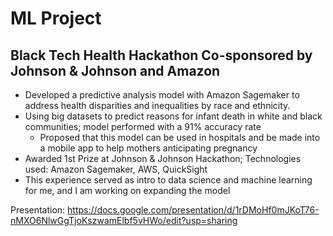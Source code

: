 # ML Project
## Black Tech Health Hackathon Co-sponsored by Johnson & Johnson and Amazon
- Developed a predictive analysis model with Amazon Sagemaker to address health disparities and inequalities by race and ethnicity.
- Using big datasets to predict reasons for infant death in white and black communities; model performed with a 91% accuracy rate
  - Proposed that this model can be used in hospitals and be made into a mobile app to help mothers anticipating pregnancy
- Awarded 1st Prize at Johnson & Johnson Hackathon; Technologies used: Amazon Sagemaker, AWS, QuickSight
- This experience served as intro to data science and machine learning for me, and I am working on expanding the model

Presentation: https://docs.google.com/presentation/d/1rDMoHf0mJKoT76-nMXO6NlwGgTjoKszwamElbf5vHWo/edit?usp=sharing
